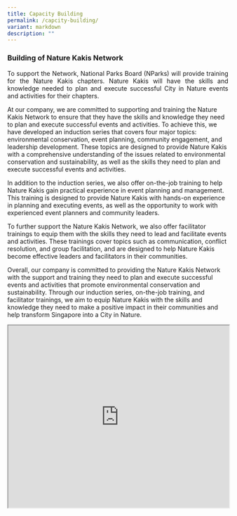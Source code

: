 ```yaml
---
title: Capacity Building
permalink: /capcity-building/
variant: markdown
description: ""
---
```

<h3>Building of Nature Kakis Network</h3>  
<section>
<p align="justify">To support the Network, National Parks Board (NParks) will provide training for the Nature Kakis chapters. Nature Kakis will have the skills and knowledge needed to plan and execute successful City in Nature events and activities for their chapters. 
	
At our company, we are committed to supporting and training the Nature Kakis Network to ensure that they have the skills and knowledge they need to plan and execute successful events and activities. To achieve this, we have developed an induction series that covers four major topics: environmental conservation, event planning, community engagement, and leadership development. These topics are designed to provide Nature Kakis with a comprehensive understanding of the issues related to environmental conservation and sustainability, as well as the skills they need to plan and execute successful events and activities.

In addition to the induction series, we also offer on-the-job training to help Nature Kakis gain practical experience in event planning and management. This training is designed to provide Nature Kakis with hands-on experience in planning and executing events, as well as the opportunity to work with experienced event planners and community leaders.

To further support the Nature Kakis Network, we also offer facilitator trainings to equip them with the skills they need to lead and facilitate events and activities. These trainings cover topics such as communication, conflict resolution, and group facilitation, and are designed to help Nature Kakis become effective leaders and facilitators in their communities.

Overall, our company is committed to providing the Nature Kakis Network with the support and training they need to plan and execute successful events and activities that promote environmental conservation and sustainability. Through our induction series, on-the-job training, and facilitator trainings, we aim to equip Nature Kakis with the skills and knowledge they need to make a positive impact in their communities and help transform Singapore into a City in Nature.	
	
</p>
</section>

<iframe height="415px" width="100%" src="https://www.google.com/maps/d/u/1/embed?mid=1xB2GeN8Wj2qN60d2J8eJ411K3Qsv0X4&amp;ehbc=2E312F&amp;noprof=1"></iframe>